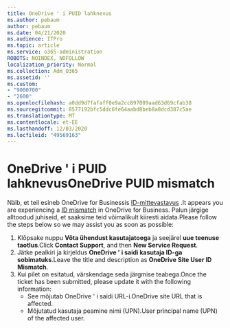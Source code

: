 ```yaml
---
title: OneDrive ' i PUID lahknevus
ms.author: pebaum
author: pebaum
ms.date: 04/21/2020
ms.audience: ITPro
ms.topic: article
ms.service: o365-administration
ROBOTS: NOINDEX, NOFOLLOW
localization_priority: Normal
ms.collection: Adm_O365
ms.assetid: ''
ms.custom:
- "9000700"
- "2600"
ms.openlocfilehash: a0dd9d7fafaff0e9a2cc897009aad63d69cfab38
ms.sourcegitcommit: 8577192bfc5ddc6fe64aabd8beb8a8dcd387c5ae
ms.translationtype: MT
ms.contentlocale: et-EE
ms.lasthandoff: 12/03/2020
ms.locfileid: "49569163"
---
```

# <a name="onedrive-puid-mismatch"></a><span data-ttu-id="8ed93-102">OneDrive ' i PUID lahknevus</span><span class="sxs-lookup"><span data-stu-id="8ed93-102">OneDrive PUID mismatch</span></span>

<span data-ttu-id="8ed93-103">Näib, et teil esineb OneDrive for Businessis [ID-mittevastavus](https://docs.microsoft.com/sharepoint/troubleshoot/administration/access-denied-or-need-permission-error-sharepoint-online-or-onedrive-for-business#when-accessing-a-onedrive-site) .</span><span class="sxs-lookup"><span data-stu-id="8ed93-103">It appears you are experiencing a [ID mismatch](https://docs.microsoft.com/sharepoint/troubleshoot/administration/access-denied-or-need-permission-error-sharepoint-online-or-onedrive-for-business#when-accessing-a-onedrive-site) in OneDrive for Business.</span></span> <span data-ttu-id="8ed93-104">Palun järgige alltoodud juhiseid, et saaksime teid võimalikult kiiresti aidata.</span><span class="sxs-lookup"><span data-stu-id="8ed93-104">Please follow the steps below so we may assist you as soon as possible:</span></span>

1. <span data-ttu-id="8ed93-105">Klõpsake nuppu  **Võta ühendust kasutajatoega** ja seejärel  **uue teenuse taotlus**.</span><span class="sxs-lookup"><span data-stu-id="8ed93-105">Click  **Contact Support**, and then  **New Service Request**.</span></span>
2. <span data-ttu-id="8ed93-106">Jätke pealkiri ja kirjeldus  **OneDrive ' i saidi kasutaja ID-ga sobimatuks**.</span><span class="sxs-lookup"><span data-stu-id="8ed93-106">Leave the title and description as  **OneDrive Site User ID Mismatch**.</span></span>
3. <span data-ttu-id="8ed93-107">Kui pilet on esitatud, värskendage seda järgmise teabega.</span><span class="sxs-lookup"><span data-stu-id="8ed93-107">Once the ticket has been submitted, please update it with the following information:</span></span>
    - <span data-ttu-id="8ed93-108">See mõjutab OneDrive ' i saidi URL-i.</span><span class="sxs-lookup"><span data-stu-id="8ed93-108">OneDrive site URL that is affected.</span></span>
    - <span data-ttu-id="8ed93-109">Mõjutatud kasutaja peamine nimi (UPN).</span><span class="sxs-lookup"><span data-stu-id="8ed93-109">User principal name (UPN) of the affected user.</span></span>
